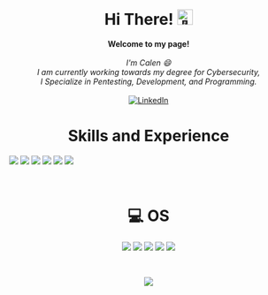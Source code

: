 <h1 align="center">Hi There! <img src="https://github.com/wervlad/wervlad/assets/24524555/766d336d-b87d-44ba-807c-c51de2bc6b4d" width="28px" alt="👋"></h1>

<p align="center">
    <b>Welcome to my page!</b><br><br>
    <i>
        I'm Calen 😄<br>
        I am currently working towards my degree for Cybersecurity,<br>
        I Specialize in Pentesting, Development, and Programming.<br>
 </i><br>
    <a href="https://www.linkedin.com/in/calen-young-b09900268/">
        <img src="https://img.shields.io/badge/LinkedIn-blue?style=flat-square&logo=linkedin" alt="LinkedIn">
    </a>

<br>

<h1 align="center">Skills and Experience</h1>

<img src="https://img.shields.io/badge/Reverse_Engineering-white?style=for-the-badge&logo=openstreetmap&logoColor=white&labelColor=red&color=red"/> <img src="https://img.shields.io/badge/Network_Reconnaissance-white?style=for-the-badge&logo=apachecassandra&logoColor=white&labelColor=rgb(121%2C%2040%2C%20169)&color=rgb(121%2C%2040%2C%20169)"/> <img src="https://img.shields.io/badge/Binary_Exploitation-black?style=for-the-badge&logo=circuitverse&logoColor=black&labelColor=rgb(157%2C%20255%2C%20179)&color=rgb(157%2C%20255%2C%20179)"/> <img src="https://img.shields.io/badge/CPU_Architecture-white?style=for-the-badge&logo=buffer&logoColor=white&labelColor=rgb(27%2C%2043%2C%20214)&color=rgb(27%2C%2043%2C%20214)"/> <img src="https://img.shields.io/badge/Python-black?style=for-the-badge&logo=python&logoColor=black&labelColor=rgb(255%2C%20171%2C%2030)&color=rgb(255%2C%20171%2C%2030)"/> <img src="https://img.shields.io/badge/Assembly-white?style=for-the-badge&logo=exercism&logoColor=white&labelColor=rgb(160%2C%2078%2C%200)&color=rgb(160%2C%2078%2C%200)"/>

<br>

<h1 align="center">💻 OS</h1>

<p align="center"><img src="https://img.shields.io/badge/Fedora-294172?style=for-the-badge&logo=fedora&logoColor=white" /> <img src="https://img.shields.io/badge/Kali_Linux-557C94?style=for-the-badge&logo=kali-linux&logoColor=white" /> <img src="https://img.shields.io/badge/Linux-FCC624?style=for-the-badge&logo=linux&logoColor=black" /> <img src="https://img.shields.io/badge/Ubuntu-E95420?style=for-the-badge&logo=ubuntu&logoColor=white" /> <img src="https://img.shields.io/badge/Windows-0078D6?style=for-the-badge&logo=windows&logoColor=white" /></p>

<br>

<p align="center">
  <a href="https://github.com/Young00001">
    <img src="https://komarev.com/ghpvc/?username=Young00001&color=blue&style=flat)" />
  </a>
</p>

